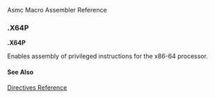 Asmc Macro Assembler Reference

### .X64P

**.X64P**

Enables assembly of privileged instructions for the x86-64 processor.

#### See Also

[Directives Reference](readme.md)